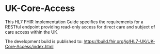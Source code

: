 # UK-Core-Access

This HL7 FHIR Implementation Guide specifies the requirements for a RESTful endpoint providing read-only access for 
direct care and subject of care access within the UK.

The development build is published to:
https://build.fhir.org/ig/HL7-UK/UK-Core-Access/index.html

